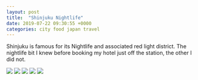 ```yaml
---
layout: post
title:  "Shinjuku Nightlife"
date: 2019-07-22 09:30:55 +0000
categories: city food japan travel
---
```


Shinjuku is famous for its Nightlife and associated red light district. The nightlife bit I knew before booking my hotel just off the station, the other I did not.

<img src="https://sa220030efa07d.blob.core.windows.net/images/2019/07/img_20190723_111846.jpg">

<img src="https://sa220030efa07d.blob.core.windows.net/images/2019/07/img_20190722_194743.jpg">

<img src="https://sa220030efa07d.blob.core.windows.net/images/2019/07/img_20190720_211804.jpg">

<img src="https://sa220030efa07d.blob.core.windows.net/images/2019/07/img_20190722_200536.jpg">

<img src="https://sa220030efa07d.blob.core.windows.net/images/2019/07/img_20190722_203712.jpg">
